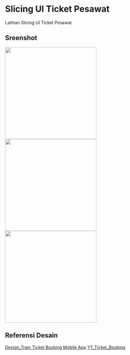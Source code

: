 # Slicing UI Ticket Pesawat

Latihan Slicing UI Ticket Pesawat

## Sreenshot
<img src="https://raw.githubusercontent.com/RafifSadidHamdani/Slicing_UI_Food_Delivery/main/Screenshot/Travel1.png" alt="" width="300">
<img src="https://raw.githubusercontent.com/RafifSadidHamdani/Slicing_UI_Food_Delivery/main/Screenshot/Travel2.png" alt="" width="300">
<img src="https://raw.githubusercontent.com/RafifSadidHamdani/Slicing_UI_Food_Delivery/main/Screenshot/Travel3.png" alt="" width="300">

## Referensi Desain
[Design_Train Ticket Booking Mobile App](https://dribbble.com/shots/21162464-Train-Ticket-Booking-Mobile-App)
[YT_Ticket_Booking](https://www.youtube.com/watch?v=mDLByHm8qFo)


